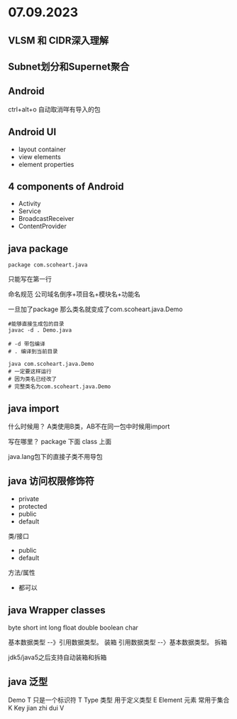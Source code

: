 # 07.09.2023
## VLSM 和 CIDR深入理解
## Subnet划分和Supernet聚合

## Android
ctrl+alt+o
自动取消咩有导入的包

## Android UI
- layout container
- view elements
- element properties



## 4 components of Android
- Activity
- Service
- BroadcastReceiver
- ContentProvider

## java package
```
package com.scoheart.java
```

只能写在第一行

命名规范
公司域名倒序+项目名+模块名+功能名

一旦加了package
那么类名就变成了com.scoheart.java.Demo
```shell
#能够直接生成包的目录
javac -d . Demo.java

# -d 带包编译
# . 编译到当前目录

java com.scoheart.java.Demo
# 一定要这样运行
# 因为类名已经改了
# 完整类名为com.scoheart.java.Demo
```

## java import
什么时候用？
A类使用B类，AB不在同一包中时候用import

写在哪里？
package 下面
class 上面

java.lang包下的直接子类不用导包

## java 访问权限修饰符
- private
- protected
- public
- default

类/接口
- public
- default

方法/属性
- 都可以

## java Wrapper classes
byte
short
int
long
float
double
boolean
char

基本数据类型 --》引用数据类型。  装箱
引用数据类型 --〉基本数据类型。  拆箱

jdk5/java5之后支持自动装箱和拆箱


## java 泛型
Demo<T>
T 只是一个标识符
T Type 类型 用于定义类型
E Element 元素 常用于集合
K Key jian zhi dui
V

